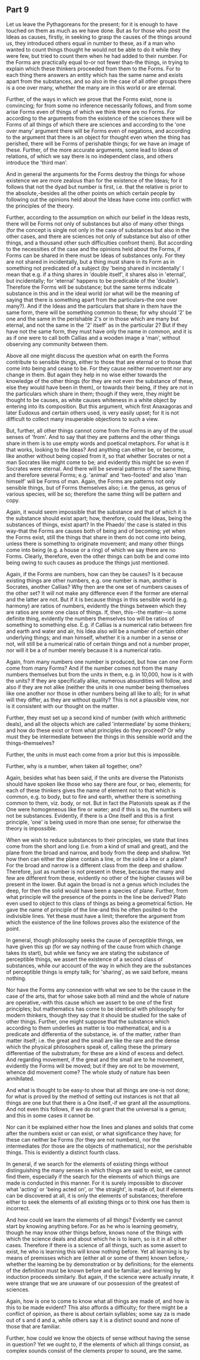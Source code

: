 ## Part 9

Let us leave the Pythagoreans for the present; for it is enough to have touched on them as much as we have done.
But as for those who posit the Ideas as causes, firstly, in seeking to grasp the causes of the things around us, they introduced others equal in number to these, as if a man who wanted to count things thought he would not be able to do it while they were few, but tried to count them when he had added to their number.
For the Forms are practically equal to-or not fewer than-the things, in trying to explain which these thinkers proceeded from them to the Forms.
For to each thing there answers an entity which has the same name and exists apart from the substances, and so also in the case of all other groups there is a one over many, whether the many are in this world or are eternal.

Further, of the ways in which we prove that the Forms exist, none is convincing; for from some no inference necessarily follows, and from some arise Forms even of things of which we think there are no Forms.
For according to the arguments from the existence of the sciences there will be Forms of all things of which there are sciences and according to the 'one over many' argument there will be Forms even of negations, and according to the argument that there is an object for thought even when the thing has perished, there will be Forms of perishable things; for we have an image of these.
Further, of the more accurate arguments, some lead to Ideas of relations, of which we say there is no independent class, and others introduce the 'third man'.

And in general the arguments for the Forms destroy the things for whose existence we are more zealous than for the existence of the Ideas; for it follows that not the dyad but number is first, i.e.
that the relative is prior to the absolute,-besides all the other points on which certain people by following out the opinions held about the Ideas have come into conflict with the principles of the theory.

Further, according to the assumption on which our belief in the Ideas rests, there will be Forms not only of substances but also of many other things (for the concept is single not only in the case of substances but also in the other cases, and there are sciences not only of substance but also of other things, and a thousand other such difficulties confront them).
But according to the necessities of the case and the opinions held about the Forms, if Forms can be shared in there must be Ideas of substances only.
For they are not shared in incidentally, but a thing must share in its Form as in something not predicated of a subject (by 'being shared in incidentally' I mean that e.g.
if a thing shares in 'double itself', it shares also in 'eternal', but incidentally; for 'eternal' happens to be predicable of the 'double').
Therefore the Forms will be substance; but the same terms indicate substance in this and in the ideal world (or what will be the meaning of saying that there is something apart from the particulars-the one over many?).
And if the Ideas and the particulars that share in them have the same form, there will be something common to these; for why should '2' be one and the same in the perishable 2's or in those which are many but eternal, and not the same in the '2' itself' as in the particular 2?
But if they have not the same form, they must have only the name in common, and it is as if one were to call both Callias and a wooden image a 'man', without observing any community between them.

Above all one might discuss the question what on earth the Forms contribute to sensible things, either to those that are eternal or to those that come into being and cease to be.
For they cause neither movement nor any change in them.
But again they help in no wise either towards the knowledge of the other things (for they are not even the substance of these, else they would have been in them), or towards their being, if they are not in the particulars which share in them; though if they were, they might be thought to be causes, as white causes whiteness in a white object by entering into its composition.
But this argument, which first Anaxagoras and later Eudoxus and certain others used, is very easily upset; for it is not difficult to collect many insuperable objections to such a view.

But, further, all other things cannot come from the Forms in any of the usual senses of 'from'.
And to say that they are patterns and the other things share in them is to use empty words and poetical metaphors.
For what is it that works, looking to the Ideas?
And anything can either be, or become, like another without being copied from it, so that whether Socrates or not a man Socrates like might come to be; and evidently this might be so even if Socrates were eternal.
And there will be several patterns of the same thing, and therefore several Forms; e.g.
'animal' and 'two-footed' and also 'man himself' will be Forms of man.
Again, the Forms are patterns not only sensible things, but of Forms themselves also; i.e.
the genus, as genus of various species, will be so; therefore the same thing will be pattern and copy.

Again, it would seem impossible that the substance and that of which it is the substance should exist apart; how, therefore, could the Ideas, being the substances of things, exist apart?
In the Phaedo' the case is stated in this way-that the Forms are causes both of being and of becoming; yet when the Forms exist, still the things that share in them do not come into being, unless there is something to originate movement; and many other things come into being (e.g.
a house or a ring) of which we say there are no Forms.
Clearly, therefore, even the other things can both be and come into being owing to such causes as produce the things just mentioned.

Again, if the Forms are numbers, how can they be causes?
Is it because existing things are other numbers, e.g.
one number is man, another is Socrates, another Callias?
Why then are the one set of numbers causes of the other set?
It will not make any difference even if the former are eternal and the latter are not.
But if it is because things in this sensible world (e.g.
harmony) are ratios of numbers, evidently the things between which they are ratios are some one class of things.
If, then, this--the matter--is some definite thing, evidently the numbers themselves too will be ratios of something to something else.
E.g.
if Callias is a numerical ratio between fire and earth and water and air, his Idea also will be a number of certain other underlying things; and man himself, whether it is a number in a sense or not, will still be a numerical ratio of certain things and not a number proper, nor will it be a of number merely because it is a numerical ratio.

Again, from many numbers one number is produced, but how can one Form come from many Forms?
And if the number comes not from the many numbers themselves but from the units in them, e.g.
in 10,000, how is it with the units?
If they are specifically alike, numerous absurdities will follow, and also if they are not alike (neither the units in one number being themselves like one another nor those in other numbers being all like to all); for in what will they differ, as they are without quality?
This is not a plausible view, nor is it consistent with our thought on the matter.

Further, they must set up a second kind of number (with which arithmetic deals), and all the objects which are called 'intermediate' by some thinkers; and how do these exist or from what principles do they proceed?
Or why must they be intermediate between the things in this sensible world and the things-themselves?

Further, the units in must each come from a prior but this is impossible.

Further, why is a number, when taken all together, one?

Again, besides what has been said, if the units are diverse the Platonists should have spoken like those who say there are four, or two, elements; for each of these thinkers gives the name of element not to that which is common, e.g.
to body, but to fire and earth, whether there is something common to them, viz.
body, or not.
But in fact the Platonists speak as if the One were homogeneous like fire or water; and if this is so, the numbers will not be substances.
Evidently, if there is a One itself and this is a first principle, 'one' is being used in more than one sense; for otherwise the theory is impossible.

When we wish to reduce substances to their principles, we state that lines come from the short and long (i.e.
from a kind of small and great), and the plane from the broad and narrow, and body from the deep and shallow.
Yet how then can either the plane contain a line, or the solid a line or a plane?
For the broad and narrow is a different class from the deep and shallow.
Therefore, just as number is not present in these, because the many and few are different from these, evidently no other of the higher classes will be present in the lower.
But again the broad is not a genus which includes the deep, for then the solid would have been a species of plane.
Further, from what principle will the presence of the points in the line be derived?
Plato even used to object to this class of things as being a geometrical fiction.
He gave the name of principle of the line-and this he often posited-to the indivisible lines.
Yet these must have a limit; therefore the argument from which the existence of the line follows proves also the existence of the point.

In general, though philosophy seeks the cause of perceptible things, we have given this up (for we say nothing of the cause from which change takes its start), but while we fancy we are stating the substance of perceptible things, we assert the existence of a second class of substances, while our account of the way in which they are the substances of perceptible things is empty talk; for 'sharing', as we said before, means nothing.

Nor have the Forms any connexion with what we see to be the cause in the case of the arts, that for whose sake both all mind and the whole of nature are operative,-with this cause which we assert to be one of the first principles; but mathematics has come to be identical with philosophy for modern thinkers, though they say that it should be studied for the sake of other things.
Further, one might suppose that the substance which according to them underlies as matter is too mathematical, and is a predicate and differentia of the substance, ie.
of the matter, rather than matter itself; i.e.
the great and the small are like the rare and the dense which the physical philosophers speak of, calling these the primary differentiae of the substratum; for these are a kind of excess and defect.
And regarding movement, if the great and the small are to he movement, evidently the Forms will be moved; but if they are not to be movement, whence did movement come?
The whole study of nature has been annihilated.

And what is thought to be easy-to show that all things are one-is not done; for what is proved by the method of setting out instances is not that all things are one but that there is a One itself,-if we grant all the assumptions.
And not even this follows, if we do not grant that the universal is a genus; and this in some cases it cannot be.

Nor can it be explained either how the lines and planes and solids that come after the numbers exist or can exist, or what significance they have; for these can neither be Forms (for they are not numbers), nor the intermediates (for those are the objects of mathematics), nor the perishable things.
This is evidently a distinct fourth class.

In general, if we search for the elements of existing things without distinguishing the many senses in which things are said to exist, we cannot find them, especially if the search for the elements of which things are made is conducted in this manner.
For it is surely impossible to discover what 'acting' or 'being acted on', or 'the straight', is made of, but if elements can be discovered at all, it is only the elements of substances; therefore either to seek the elements of all existing things or to think one has them is incorrect.

And how could we learn the elements of all things?
Evidently we cannot start by knowing anything before.
For as he who is learning geometry, though he may know other things before, knows none of the things with which the science deals and about which he is to learn, so is it in all other cases.
Therefore if there is a science of all things, such as some assert to exist, he who is learning this will know nothing before.
Yet all learning is by means of premisses which are (either all or some of them) known before,-whether the learning be by demonstration or by definitions; for the elements of the definition must be known before and be familiar; and learning by induction proceeds similarly.
But again, if the science were actually innate, it were strange that we are unaware of our possession of the greatest of sciences.

Again, how is one to come to know what all things are made of, and how is this to be made evident?
This also affords a difficulty; for there might be a conflict of opinion, as there is about certain syllables; some say za is made out of s and d and a, while others say it is a distinct sound and none of those that are familiar.

Further, how could we know the objects of sense without having the sense in question?
Yet we ought to, if the elements of which all things consist, as complex sounds consist of the clements proper to sound, are the same.


